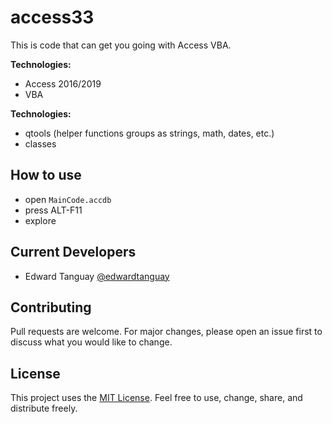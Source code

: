 # access33

This is code that can get you going with Access VBA. 

**Technologies:**

- Access 2016/2019
- VBA

**Technologies:**

- qtools (helper functions groups as strings, math, dates, etc.)
- classes

## How to use 

- open `MainCode.accdb`
- press ALT-F11
- explore

## Current Developers

* Edward Tanguay [@edwardtanguay](https://github.com/edwardtanguay)

## Contributing
Pull requests are welcome. For major changes, please open an issue first to discuss what you would like to change.

## License

This project uses the [MIT License](https://choosealicense.com/licenses/mit). Feel free to use, change, share, and distribute freely.